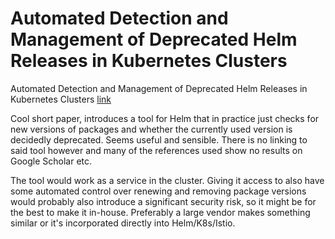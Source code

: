 # Automated Detection and Management of Deprecated Helm Releases in Kubernetes Clusters
Automated Detection and Management of Deprecated Helm Releases in Kubernetes Clusters [link](https://www.researchgate.net/profile/Ionut-Catalin-Donca/publication/376024259_Automated_Detection_and_Management_of_Deprecated_Helm_Releases_in_Kubernetes_Clusters/links/6569f3c1b86a1d521b25fd75/Automated-Detection-and-Management-of-Deprecated-Helm-Releases-in-Kubernetes-Clusters.pdf)

Cool short paper, introduces a tool for Helm that in practice just checks for new versions of packages and whether the currently used version is decidedly deprecated. Seems useful and sensible. There is no linking to said tool however and many of the references used show no results on Google Scholar etc. 

The tool would work as a service in the cluster. Giving it access to also have some automated control over renewing and removing package versions would probably also introduce a significant security risk, so it might be for the best to make it in-house. Preferably a large vendor makes something similar or it's incorporated directly into Helm/K8s/Istio.

